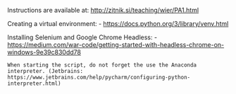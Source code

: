 Instructions are available at: http://zitnik.si/teaching/wier/PA1.html

Creating a virtual environment:
    - https://docs.python.org/3/library/venv.html

Installing Selenium and Google Chrome Headless:
    - https://medium.com/war-code/getting-started-with-headless-chrome-on-windows-9e39c830dd78

    When starting the script, do not forget the use the Anaconda interpreter. (Jetbrains: https://www.jetbrains.com/help/pycharm/configuring-python-interpreter.html)
